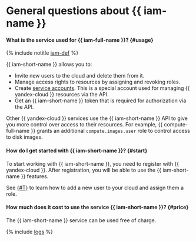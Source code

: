 
# General questions about {{ iam-name }}

#### What is the  service used for {{ iam-full-name }}? {#usage}

{% include notitle [iam-def](../../_includes/iam-def.md) %}

{{ iam-short-name }} allows you to:
* Invite new users to the cloud and delete them from it.
* Manage access rights to resources by assigning and revoking roles.
* Create [service accounts](../../iam/concepts/users/service-accounts.md). This is a special account used for managing {{ yandex-cloud }} resources via the API.
* Get an {{ iam-short-name }} token that is required for authorization via the API.

Other {{ yandex-cloud }} services use the {{ iam-short-name }} API to give you more control over access to their resources. For example, {{ compute-full-name }} grants an additional `compute.images.user` role to control access to disk images.

#### How do I get started with {{ iam-short-name }}? {#start}

To start working with {{ iam-short-name }}, you need to register with {{ yandex-cloud }}. After registration, you will be able to use the {{ iam-short-name }} features.

See [{#T}](../../iam/quickstart.md) to learn how to add a new user to your cloud and assign them a role.

#### How much does it cost to use the service {{ iam-short-name }}? {#price}

The {{ iam-short-name }} service can be used free of charge.

{% include [logs](../logs.md) %}
